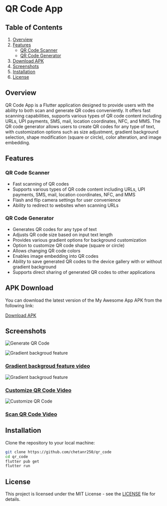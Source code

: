 # QR Code App

## Table of Contents

1. [Overview](#overview)
2. [Features](#features)
   - [QR Code Scanner](#qr-code-scanner)
   - [QR Code Generator](#qr-code-generator)
3. [Download APK](#apk-download)
4. [Screenshots](#screenshots)
5. [Installation](#installation)
6. [License](#license)

## Overview <a name="overview"></a>

QR Code App is a Flutter application designed to provide users with the ability to both scan and generate QR codes conveniently. It offers fast scanning capabilities, supports various types of QR code content including URLs, UPI payments, SMS, mail, location coordinates, NFC, and MMS. The QR code generator allows users to create QR codes for any type of text, with customization options such as size adjustment, gradient background selection, shape modification (square or circle), color alteration, and image embedding.

## Features <a name="features"></a>

### QR Code Scanner <a name="qr-code-scanner"></a>

- Fast scanning of QR codes
- Supports various types of QR code content including URLs, UPI payments, SMS, mail, location coordinates, NFC, and MMS
- Flash and flip camera settings for user convenience
- Ability to redirect to websites when scanning URLs

### QR Code Generator <a name="qr-code-generator"></a>

- Generates QR codes for any type of text
- Adjusts QR code size based on input text length
- Provides various gradient options for background customization
- Option to customize QR code shape (square or circle)
- Allows changing QR code colors
- Enables image embedding into QR codes
- Ability to save generated QR codes to the device gallery with or without gradient background
- Supports direct sharing of generated QR codes to other applications

## APK Download <a name="apk-download"></a>

You can download the latest version of the My Awesome App APK from the following link:

[Download APK](https://github.com/chetanr250/qr_code/raw/main/demo_imgs/app)

## Screenshots <a name="screenshots"></a>

![Generate QR Code](demo_imgs/generate_qr.png)

![[Gradient backgroud feature](demo_imgs/gradient_demo.mp4)](demo_imgs/generate_qr.png)

### [Gradient backgroud feature video](demo_imgs/gradient_demo.mp4)

![[Gradient backgroud feature](demo_imgs/custom_qr_video.mp4)](demo_imgs/custom_qr_image.png)

### [Customize QR Code Video](demo_imgs/custom_qr_video.mp4)

![[Customize QR Code](demo_imgs/QR_scanner.mp4)](demo_imgs/qr_scanner_image.jpeg)

### [Scan QR Code Video](demo_imgs/QR_scanner.mp4)

## Installation <a name="installation"></a>

Clone the repository to your local machine:

```bash
git clone https://github.com/chetanr250/qr_code
cd qr_code
flutter pub get
flutter run
```

## License

This project is licensed under the MIT License - see the [LICENSE](LICENSE) file for details.
